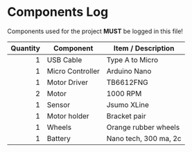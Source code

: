 # Components Log

Components used for the project **MUST** be logged in this file!

| Quantity      | Component        | Item / Description |
| -------------:| ---------------- | ------------------ |
| 1             | USB Cable        | Type A to Micro    |
| 1             | Micro Controller | Arduino Nano       |
| 1             | Motor Driver     | TB6612FNG          |
| 2             | Motor            | 1000 RPM           |
| 1             | Sensor           | Jsumo XLine        |
| 1             | Motor holder     | Bracket pair       |
| 1             | Wheels           | Orange rubber wheels|
| 1             | Battery          | Nano tech, 300 ma, 2c|
